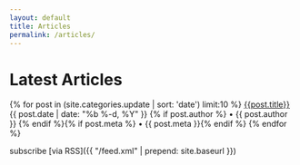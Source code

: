 ```yaml
---
layout: default
title: Articles
permalink: /articles/
---
```

<h1 class="post-title">Latest Articles</h1>
{% for post in (site.categories.update | sort: 'date') limit:10 %}
<a class="post-link" href="{{post.url}}" >{{post.title}}</a>
{{ post.date | date: "%b %-d, %Y" }} {% if post.author %} • {{ post.author }} {% endif %}{% if post.meta %} • {{ post.meta }}{% endif %}
{% endfor %}

subscribe [via RSS]({{ "/feed.xml" | prepend: site.baseurl }})
